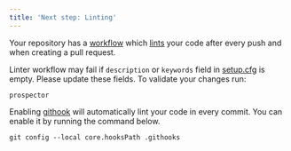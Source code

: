 ```yaml
---
title: 'Next step: Linting'
---
```


Your repository has a [workflow](git@github.com:ivory-tower-private-power/sirup/blob/main/.github/workflows/build.yml) which [lints](https://en.wikipedia.org/wiki/Lint_(software)) your code after every push and when creating a pull request.

Linter workflow may fail if `description` or `keywords` field in [setup.cfg](git@github.com:ivory-tower-private-power/sirup/blob/main/setup.cfg) is empty. Please update these fields. To validate your changes run:

```shell
prospector
```

Enabling [githook](https://git-scm.com/docs/githooks) will automatically lint your code in every commit. You can enable it by running the command below.

```shell
git config --local core.hooksPath .githooks
```
